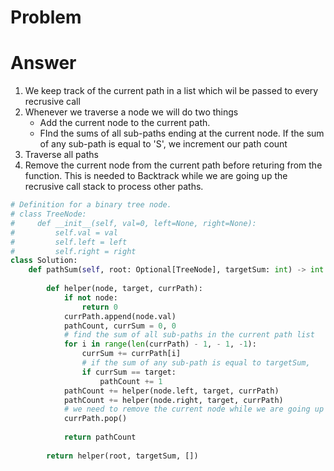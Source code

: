 # Problem
# Answer
1. We keep track of the current path in a list which wil be passed to every recrusive call
2. Whenever we traverse a node we will do two things
    - Add the current node to the current path.
    - FInd the sums of all sub-paths ending at the current node. If the sum of any sub-path is equal to 'S', we increment our path count
3. Traverse all paths
4. Remove the current node from the current path before returing from the function. This is needed to Backtrack while we are going up the recrusive call stack to process other paths.
```python
# Definition for a binary tree node.
# class TreeNode:
#     def __init__(self, val=0, left=None, right=None):
#         self.val = val
#         self.left = left
#         self.right = right
class Solution:
    def pathSum(self, root: Optional[TreeNode], targetSum: int) -> int:
        
        def helper(node, target, currPath):
            if not node:
                return 0
            currPath.append(node.val)
            pathCount, currSum = 0, 0
            # find the sum of all sub-paths in the current path list
            for i in range(len(currPath) - 1, - 1, -1):
                currSum += currPath[i]
                # if the sum of any sub-path is equal to targetSum, 
                if currSum == target:
                    pathCount += 1
            pathCount += helper(node.left, target, currPath)
            pathCount += helper(node.right, target, currPath)
            # we need to remove the current node while we are going up the recrusive call stack
            currPath.pop()
            
            return pathCount
        
        return helper(root, targetSum, [])
```